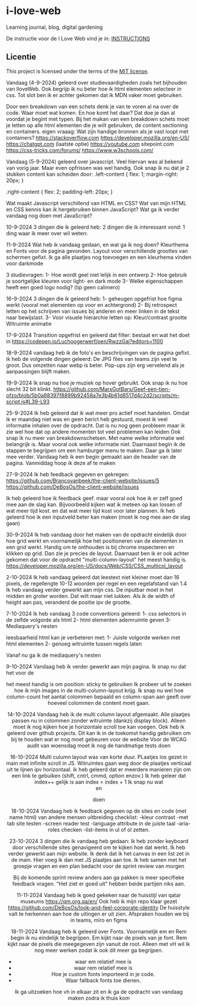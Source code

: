 # i-love-web

Learning journal, blog, digital gardening

De instructie voor de I Love Web vind je in: [INSTRUCTIONS](https://github.com/fdnd-task/i-love-web/blob/main/docs/INSTRUCTIONS.md)


## Licentie

This project is licensed under the terms of the [MIT license](./LICENSE).

Vandaag (4-9-2024) geleerd over studievaardigheden zoals het bijhouden van IloveWeb.
Ook begrijp ik nu beter hoe ik html elementen selecteer in css. Tot slot ben ik er achter gekomen dat ik MDN vaker moet gebruiken.

Door een breakdown van een schets denk je van te voren al na over de code. Waar moet wat komen. En hoe komt het daar? Dat doe je dan al voordat je begint met typen.
Bij het makan van een breakdown schets moet je letten op alle html elementen die je wilt gebruiken, de content sectioning en containers.
eigen vraaag: Wat zijn handige bronnen als je vast loopt met containers?
https://stackoverflow.com
https://developer.mozilla.org/en-US/
https://chatgpt.com (laatste optie)
https://youtube.com
sitepoint.com
https://css-tricks.com/forums/
https://www.w3schools.com/

Vandaag (5-9-2024) geleerd over javascript. Veel hiervan was al bekend van vorig jaar. Maar even opfrissen was wel handig.
Ook snap ik nu dat je 2 stukken content kan scheiden door:
.left-content {
    flex: 1;
    margin-right: 20px;
}

.right-content {
    flex: 2;
    padding-left: 20px;
}

Wat maakt Javascript verschillend van HTML en CSS?
Wat van mijn HTML en CSS kennis kan ik hergebruiken binnen JavaScript?
Wat ga ik verder vandaag nog doen met JavaScript?

10-9-2024
3 dingen die ik geleerd heb: 
2 dingen die ik interessant vond:
1 ding waar ik meer over wil weten:


11-9-2024
Wat heb ik vandaag gedaan, en wat ga ik nog doen?
Kleurthema en Fonts voor de pagina gevonden. Layout voor verschillende groottes van schermen gefixt. 
Ik ga alle plaatjes nog toevoegen en een kleurhema vinden voor darkmode

3 studievragen:
1- Hoe wordt geel niet lelijk in een ontwerp
2- Hoe gebruik je soortgelijke kleuren voor light- en dark mode
3- Welke eigenschappen heeft een goed logo nodig? (tip geen calimero)

16-9-2024
3 dingen die ik geleerd heb:
1- geheugen opgefrist hoe figma werkt (vooral met elementen op voor en achtergrond)
2- Bij retrospect letten op het schrijven van issues bij anderen en meer linken in de tekst naar bewijslast.
3- Voor visuele hierarchie letten op:
Kleur/contrast
grootte
Witruimte
animatie


17-9-2024
Transition opgefrist en geleerd dat 	filter: bestaat en wat het doet in 
https://codepen.io/Luchoogerwerf/pen/RwzzGaj?editors=1100

18-9-2024
vandaag heb ik de foto's en beschrijvingen van de pagina gefixt.
ik heb de volgende dingen geleerd:
De JPG files van teams zijn veel te groot. Dus omzetten naar webp is beter.
Pop-ups zijn erg vervelend als je aanpassingen blijft maken.

19-9-2024
Ik snap nu hoe je muziek op hover gebruikt. Ook snap ik nu hoe slecht 32 bit klinkt.
https://github.com/MarsGotBars/Geef-een-tien-ofzo/blob/5b0a88397f8899b92458a7e3b4b61d8517d4c2d2/scripts/m-script.js#L39-L93


25-9-2024
Ik heb geleerd dat ik wat meer pro actief moet handelen. Omdat ik er maandag niet was en geen berict heb gestuurd, moest ik veel informatie inhalen over de opdracht. 
Dat is nu nog geen probleem maar ik zie wel hoe dat op andere momenten tot veel problemen kan leiden
Ook snap ik nu meer van breakdownschetsen. Met name welke informatie wel belangrijk is. Maar vooral ook welke informatie niet.
Daarnaast begin ik de stappen te begrijpen om een hamburger menu te maken. Daar ga ik later mee verder.
Vandaag heb ik een begin gemaakt aan de header van de pagina. 
Vanmiddag hoop ik deze af te maken

27-9-2024
Ik heb feedback gegeven en gekregen: https://github.com/Brancovanbeek/the-client-website/issues/5 
https://github.com/DeBosOs/the-client-website/issues

Ik heb geleerd hoe ik feedback geef. maar vooral ook hoe ik er zelf goed mee aan de slag kan. Bijvoorbeeld kijken wat ik meteen op kan lossen of wat meer tijd kost. en dat wat meer tijd kost voor later plannen.
Ik heb geleerd hoe ik een inputveld beter kan maken (moet ik nog mee aan de slag gaan)

30-9-2024
Ik heb vandaag door het maken van de opdracht eindelijk door hoe grid werkt en voornamelijk hoe het positioneren van de elementen in een grid werkt. Handig om te onthouden is bij chrome inspecteren en klikken op grid. Dan zie je precies de layout.
Daarnaast ben ik er ook achter gekomen dat voor de opdracht "multi-column-layout" het meest handig is. https://developer.mozilla.org/en-US/docs/Web/CSS/CSS_multicol_layout

2-10-2024
Ik heb vandaag geleerd dat leestext niet kleiner moet dan 16 pixels, de regellengte 10-12 woorden per regel en een regelafstand van 1.4
Ik heb vandaag verder gewerkt aan mijn css. De inputbar moet in het midden en groter worden. Dat wilt maar niet lukken. Als ik de width of height aan pas, veranderd de positie ipv de grootte.

7-10-2024
Ik heb vandaag 3 code conventions geleerd:
1- css selectors in de zelfde volgorde als html
2- html elementen ademruimte geven
3- Mediaquery's nesten

leesbaarheid html kan je verbeteren met:
1- Juiste volgorde werken met html elementen
2- genoeg witruimte tussen regels laten

Vanaf nu ga ik de mediaquery's nesten

9-10-2024
Vandaag heb ik verder gewerkt aan mijn pagina. Ik snap nu dat het voor de <header> het meest handig is om position: sticky te gebruiken
Ik probeer uit te zoeken hoe ik mijn images in de multi-column-layout krijg. Ik snap nu wel hoe column-count het aantal colommen bepaald en column-span aan geeft over hoeveel colommen de content moet gaan.

14-10-2024
Vandaag heb ik de multi column layout afgemaakt. Alle plaatjes passen nu in colommen zonder witruimte (dankzij display block). Alleen moet ik nog kijken hoe je horizontale scroll toe kan voegen.
Ook heb ik geleerd over github projects. Dit kan ik in de toekomst handig gebruiken om bij te houden wat er nog moet gebeuren voor de website
Voor de WCAG audit van woensdag moet ik nog de handmatige tests doen 

16-10-2024
Multi culumn layout was van korte duur. PLaatjes los gezet in main met infinite scroll in JS. Witruimtes gaan weg door de plaatjes verticaal uit te lijnen ipv horizontaal.
ik heb geleerd dat er meerdere manieren zijn om een link te gebuiken (shift, cntrl, cmmd, option enzov.)
Ik heb geleer dat index++ gelijk is aan index = index + 1
Ik snap nu wat <legend> en <summary> doen

18-10-2024
Vandaag heb ik feedback gegeven op de sites en code (met name html) van andere mensen
uitbreiding checklist: 
-kleur contrast
-met tab site testen
-screen reader test
-language attribute in de juiste taal
-aria-roles checken
-list-items in ul of ol zetten.

23-10-2024
3 dingen die ik vandaag heb gedaan:
Ik heb zonder keyboard door verschillende sites genavigeerd om te kijken hoe dat werkt.
Ik heb verder gewerkt aan mijn website. Ik denk dat ik het canvas in een list zet in de main. Hier voeg ik dan met JS plaatjes aan toe.
Ik heb samen met het groepje vragen en een plan bedacht voor de sprint review van morgen

Bij de komende sprint review anders aan ga pakken is meer specifieke feedback vragen. "Het ziet er goed uit" hebben beide partijen niks aan.

11-11-2024
Vandaag heb ik goed gekeken naar de huisstijl van qatar museums https://qm.org.qa/en/
Ook heb ik mijn repo klaar gezet https://github.com/DeBosOs/look-and-feel-corporate-identity
De huisstyle valt te herkennen aan hoe de uitingen er uit zien. Afspraken houden we bij in teams, miro en figma

18-11-2024
Vandaag heb ik geleerd over Fonts. Voornamelijk em en Rem begin ik nu eindelijk te begrijpen. Em kijkt naar de pixels van je font. Rem kijkt naar de pixels die meegegeven zijn vanuit de root.
Alleen met vH wil ik nog meer werken zodat ik ook dit meer ga begrijpen. 

- waar em relatief mee is
- waar rem relatief mee is
- Hoe je custom fonts importeerd in je code.
- Waar fallback fonts toe dienen.

Ik ga uitzoeken hoe vh in elkaar zit en ik ga de opdracht van vandaag maken zodra ik thuis kom

